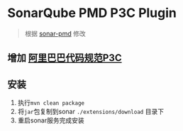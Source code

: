 # SonarQube PMD P3C Plugin

> 根据 [sonar-pmd](https://github.com/jensgerdes/sonar-pmd) 修改

## 增加 [阿里巴巴代码规范P3C](https://github.com/alibaba/p3c)

## 安装

1. 执行`mvn clean package` 
2. 将`jar`包复制到sonar `./extensions/download` 目录下
3. 重启sonar服务完成安装


